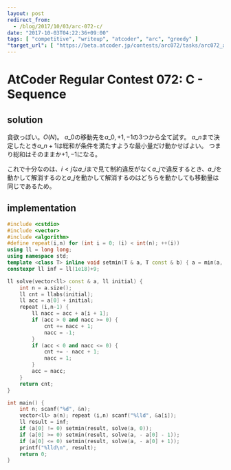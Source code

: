 ```yaml
---
layout: post
redirect_from:
  - /blog/2017/10/03/arc-072-c/
date: "2017-10-03T04:22:36+09:00"
tags: [ "competitive", "writeup", "atcoder", "arc", "greedy" ]
"target_url": [ "https://beta.atcoder.jp/contests/arc072/tasks/arc072_a" ]
---
```


# AtCoder Regular Contest 072: C - Sequence

## solution

貪欲っぽい。$O(N)$。
$a\_0$の移動先を$a\_0, +1, -1$の$3$つから全て試す。
$a\_n$まで決定したとき$a\_{n+1}$は総和が条件を満たすような最小量だけ動かせばよい。
つまり総和はそのままか$+1, -1$になる。

これで十分なのは、$i \lt j$な$a\_i$まで見て制約違反がなく$a\_j$で違反するとき、$a\_i$を動かして解消するのと$a\_j$を動かして解消するのはどちらを動かしても移動量は同じであるため。

## implementation

``` c++
#include <cstdio>
#include <vector>
#include <algorithm>
#define repeat(i,n) for (int i = 0; (i) < int(n); ++(i))
using ll = long long;
using namespace std;
template <class T> inline void setmin(T & a, T const & b) { a = min(a, b); }
constexpr ll inf = ll(1e18)+9;

ll solve(vector<ll> const & a, ll initial) {
    int n = a.size();
    ll cnt = llabs(initial);
    ll acc = a[0] + initial;
    repeat (i,n-1) {
        ll nacc = acc + a[i + 1];
        if (acc > 0 and nacc >= 0) {
            cnt += nacc + 1;
            nacc = -1;
        }
        if (acc < 0 and nacc <= 0) {
            cnt += - nacc + 1;
            nacc = 1;
        }
        acc = nacc;
    }
    return cnt;
}

int main() {
    int n; scanf("%d", &n);
    vector<ll> a(n); repeat (i,n) scanf("%lld", &a[i]);
    ll result = inf;
    if (a[0] != 0) setmin(result, solve(a, 0));
    if (a[0] >= 0) setmin(result, solve(a, - a[0] - 1));
    if (a[0] <= 0) setmin(result, solve(a, - a[0] + 1));
    printf("%lld\n", result);
    return 0;
}
```

